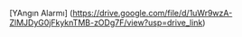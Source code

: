 [YAngın Alarmı] (https://drive.google.com/file/d/1uWr9wzA-ZlMJDyG0jFkyknTMB-zODg7F/view?usp=drive_link)

